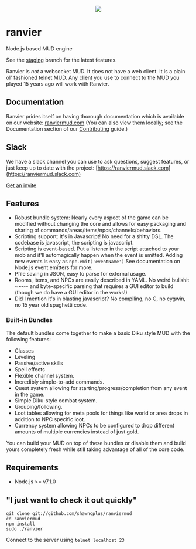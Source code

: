 <p align="center"><img class="readme-logo" src="https://raw.githubusercontent.com/shawncplus/ranviermud/staging/resources/logo.png"></p>

# ranvier

Node.js based MUD engine

See the [staging](https://github.com/shawncplus/ranviermud/tree/staging) branch for the latest features.

Ranvier is _not_ a websocket MUD. It does not have a web client. It is a plain ol' fashioned telnet MUD. Any client you
use to connect to the MUD you played 15 years ago will work with Ranvier.

## Documentation

Ranvier prides itself on having thorough documentation which is available on our website: [ranviermud.com](http://www.ranviermud.com)
(You can also view them locally; see the Documentation section of our [Contributing](http://www.ranviermud.com/contributing/#documentation) guide.)

## Slack

We have a slack channel you can use to ask questions, suggest features, or just keep up to date with the project: [https://ranviermud.slack.com](https://ranviermud.slack.com)

[Get an invite](https://ranviermud.signup.team/)

## Features

* Robust bundle system: Nearly every aspect of the game can be modified without changing the core and allows for easy
  packaging and sharing of commands/areas/items/npcs/channels/behaviors.
* Scripting support: It's in Javascript! No need for a shitty DSL. The codebase is javascript, the scripting is javascript.
* Scripting is event-based. Put a listener in the script attached to your mob and it'll automagically happen when the
  event is emitted. Adding new events is easy as `npc.emit('eventName')` See documentation on Node.js event emitters for more.
* Pfile saving in JSON, easy to parse for external usage.
* Rooms, items, and NPCs are easily described in YAML. No weird bullshit ~~~~ and byte-specific parsing that requires a
  GUI editor to build (though we do have a GUI editor in the works!)
* Did I mention it's in blasting javascript? No compiling, no C, no cygwin, no 15 year old spaghetti code.

### Built-in Bundles

The default bundles come together to make a basic Diku style MUD with the following features:

* Classes
* Leveling
* Passive/active skills
* Spell effects
* Flexible channel system.
* Incredibly simple-to-add commands.
* Quest system allowing for starting/progress/completion from any event in the game.
* Simple Diku-style combat system.
* Grouping/following.
* Loot tables allowing for meta pools for things like world or area drops in addition to NPC specific loot.
* Currency system allowing NPCs to be configured to drop different amounts of multiple currencies instead of just gold.

You can build your MUD on top of these bundles or disable them and build yours completely fresh while still taking
advantage of all of the core code.

## Requirements

* Node.js >= v7.1.0

## "I just want to check it out quickly"

    git clone git://github.com/shawncplus/ranviermud
    cd ranviermud
    npm install
    sudo ./ranvier

Connect to the server using `telnet localhost 23`
